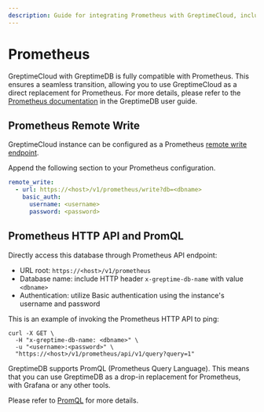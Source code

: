 ```yaml
---
description: Guide for integrating Prometheus with GreptimeCloud, including remote write configuration, HTTP API access, and using PromQL.
---
```


# Prometheus

GreptimeCloud with GreptimeDB is fully compatible with Prometheus. This ensures
a seamless transition, allowing you to use GreptimeCloud as a direct replacement
for Prometheus. For more details, please refer to the [Prometheus
documentation](https://docs.greptime.com/user-guide/integrations/prometheus) in
the GreptimeDB user guide.

## Prometheus Remote Write

GreptimeCloud instance can be configured as a Prometheus [remote write
endpoint](https://prometheus.io/docs/prometheus/latest/configuration/configuration/#remote_write).

Append the following section to your Prometheus configuration.

```yaml
remote_write:
  - url: https://<host>/v1/prometheus/write?db=<dbname>
    basic_auth:
      username: <username>
      password: <password>

```

## Prometheus HTTP API and PromQL

Directly access this database through Prometheus API endpoint:

- URL root: `https://<host>/v1/prometheus`
- Database name: include HTTP header `x-greptime-db-name` with value `<dbname>`
- Authentication: utilize Basic authentication using the instance's username and
  password

This is an example of invoking the Prometheus HTTP API to ping:

```shell
curl -X GET \
  -H "x-greptime-db-name: <dbname>" \
  -u "<username>:<password>" \
  "https://<host>/v1/prometheus/api/v1/query?query=1"
```

GreptimeDB supports PromQL (Prometheus Query Language). This means that you can
use GreptimeDB as a drop-in replacement for Prometheus, with Grafana or any
other tools.

Please refer to
[PromQL](https://docs.greptime.com/user-guide/integrations/prometheus#prometheus-query-language)
for more details.

